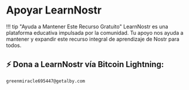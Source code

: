 # Apoyar LearnNostr

!!! tip "Ayuda a Mantener Este Recurso Gratuito"
    LearnNostr es una plataforma educativa impulsada por la comunidad. Tu apoyo nos ayuda a mantener y expandir este recurso integral de aprendizaje de Nostr para todos.

## ⚡ Dona a LearnNostr vía Bitcoin Lightning:

```
greenmiracle695447@getalby.com
```

